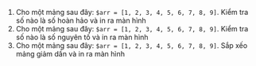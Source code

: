 
1. Cho một mảng sau đây: `$arr = [1, 2, 3, 4, 5, 6, 7, 8, 9]`. Kiểm tra số nào là số hoàn hảo và in ra màn hình
2. Cho một mảng sau đây: `$arr = [1, 2, 3, 4, 5, 6, 7, 8, 9]`. Kiểm tra số nào là số nguyên tố và in ra màn hình
3. Cho một mảng sau đây: `$arr = [1, 2, 3, 4, 5, 6, 7, 8, 9]`. Sắp xếo mảng giảm dần và in ra màn hình
